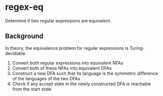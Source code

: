 # regex-eq

Determine if two regular expressions are equivalent.

## Background

In theory, the equivalence problem for regular expressions is Turing-decidable.

1. Convert both regular expressions into equivalent NFAs
2. Convert both of these NFAs into equivalent DFAs
3. Construct a new DFA such that its language is the symmetric difference of the languages of the two DFAs
4. Check if any accept state in the newly constructed DFA is reachable from the start state
